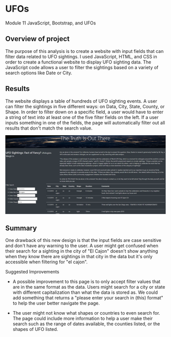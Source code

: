 # UFOs
Module 11 JavaScript, Bootstrap, and UFOs

## Overview of project

The purpose of this analysis is to create a website with input fields that can filter data related to UFO sightings. I used JavaScript, HTML, and CSS in order to create a functional website to display UFO sighting data. The JavaScript code allows a user to filter the sightings based on a variety of search options like Date or City.


## Results

The website displays a table of hundreds of UFO sighting events. A user can filter the sightings in five different ways: on Data, City, State, County, or Shape. In order to filter down on a specific field, a user would have to enter a string of text into at least one of the five filter fields on the left. If a user inputs something in one of the fields, the page will automatically filter out all results that don't match the search value. 

![Any_title](https://raw.githubusercontent.com/mdwilliams11/UFOs/main/ufofilter.png)


## Summary

One drawback of this new design is that the input fields are case sensitive and don't have any warning to the user. A user might get confused when their search for a sighting in the city of "El Cajon" doesn't show anything when they know there are sightings in that city in the data but it's only accessible when filtering for "el cajon".


Suggested Improvements

- A possible improvement to this page is to only accept filter values that are in the same format as the data. Users might search for a city or state with different capitalization than what the data is stored as. We could add something that returns a "please enter your search in (this) format" to help the user better navigate the page.

- The user might not know what shapes or countries to even search for. The page could include more information to help a user make their search such as the range of dates available, the counties listed, or the shapes of UFO listed.





